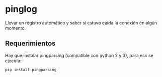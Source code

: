 # pinglog
Llevar un registro automático y saber si estuvo caída la conexión en algún momento.

## Requerimientos
Hay que instalar pingparsing (compatible con python 2 y 3), para eso se ejecuta:
```
pip install pingparsing
```
